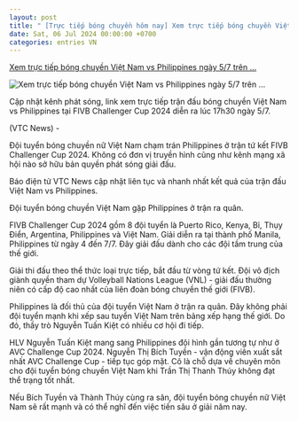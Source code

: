 ```yaml
---
layout: post
title: " [Trực tiếp bóng chuyền hôm nay] Xem trực tiếp bóng chuyền Việt Nam vs Philippines ngày 5/7 trên ..."
date: Sat, 06 Jul 2024 00:00:00 +0700
categories: entries VN
---
```

[Xem trực tiếp bóng chuyền Việt Nam vs Philippines ngày 5/7 trên ...](https://vtcnews.vn/xem-truc-tiep-bong-chuyen-viet-nam-vs-philippines-ngay-5-7-tren-kenh-nao-ar881686.html)

![Xem trực tiếp bóng chuyền Việt Nam vs Philippines ngày 5/7 trên ...](http://cdn-i.vtcnews.vn/resize/I_FIpr7L-ea5hFzvzwylYA2/upload/2023/09/07/dt-nu-viet-nam-bong-chuyen-4-12490529.jpg)

Cập nhật kênh phát sóng, link xem trực tiếp trận đấu bóng chuyền Việt Nam vs Philippines tại FIVB Challenger Cup 2024 diễn ra lúc 17h30 ngày 5/7.

(VTC News) -

Đội tuyển bóng chuyền nữ Việt Nam chạm trán Philippines ở trận tứ kết FIVB Challenger Cup 2024. Không có đơn vị truyền hình cũng như kênh mạng xã hội nào sở hữu bản quyền phát sóng giải đấu.

Báo điện tử VTC News cập nhật liên tục và nhanh nhất kết quả của trận đấu Việt Nam vs Philippines.

Đội tuyển bóng chuyền Việt Nam gặp Philippines ở trận ra quân.

FIVB Challenger Cup 2024 gồm 8 đội tuyển là Puerto Rico, Kenya, Bỉ, Thụy Điển, Argentina, Philippines và Việt Nam. Giải diễn ra tại thành phố Manila, Philippines từ ngày 4 đến 7/7. Đây giải đấu dành cho các đội tầm trung của thế giới.

Giải thi đấu theo thể thức loại trực tiếp, bắt đầu từ vòng tứ kết. Đội vô địch giành quyền tham dự Volleyball Nations League (VNL) - giải đấu thường niên có cấp độ cao nhất của liên đoàn bóng chuyền thế giới (FIVB).

Philippines là đối thủ của đội tuyển Việt Nam ở trận ra quân. Đây không phải đội tuyển mạnh khi xếp sau tuyển Việt Nam trên bảng xếp hạng thế giới. Do đó, thầy trò Nguyễn Tuấn Kiệt có nhiều cơ hội đi tiếp.

HLV Nguyễn Tuấn Kiệt mang sang Philippines đội hình gần tương tự như ở AVC Challenge Cup 2024. Nguyễn Thị Bích Tuyền - vận động viên xuất sắt nhất AVC Challenge Cup - tiếp tục góp mặt. Cô là chỗ dựa về chuyên môn cho đội tuyển bóng chuyền Việt Nam khi Trần Thị Thanh Thúy không đạt thể trạng tốt nhất.

Nếu Bích Tuyền và Thành Thúy cùng ra sân, đội tuyển bóng chuyền nữ Việt Nam sẽ rất mạnh và có thể nghĩ đến việc tiến sâu ở giải năm nay.

